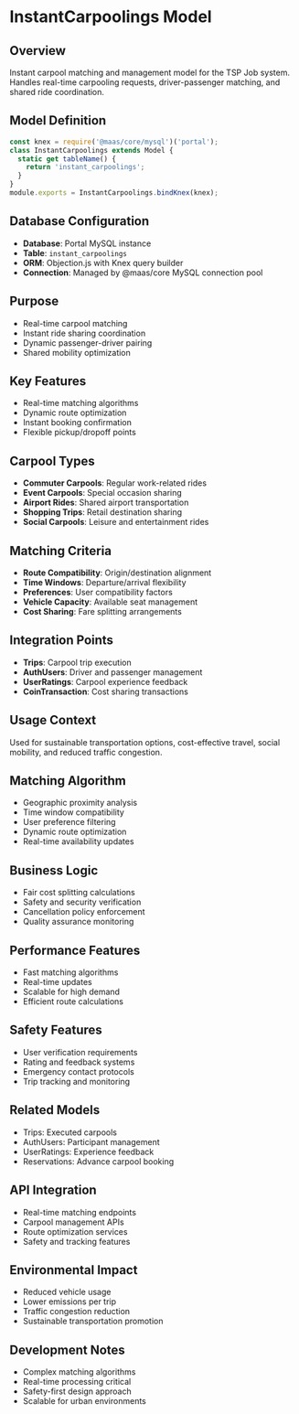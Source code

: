 # InstantCarpoolings Model

## Overview
Instant carpool matching and management model for the TSP Job system. Handles real-time carpooling requests, driver-passenger matching, and shared ride coordination.

## Model Definition
```javascript
const knex = require('@maas/core/mysql')('portal');
class InstantCarpoolings extends Model {
  static get tableName() {
    return 'instant_carpoolings';
  }
}
module.exports = InstantCarpoolings.bindKnex(knex);
```

## Database Configuration
- **Database**: Portal MySQL instance
- **Table**: `instant_carpoolings`
- **ORM**: Objection.js with Knex query builder
- **Connection**: Managed by @maas/core MySQL connection pool

## Purpose
- Real-time carpool matching
- Instant ride sharing coordination
- Dynamic passenger-driver pairing
- Shared mobility optimization

## Key Features
- Real-time matching algorithms
- Dynamic route optimization
- Instant booking confirmation
- Flexible pickup/dropoff points

## Carpool Types
- **Commuter Carpools**: Regular work-related rides
- **Event Carpools**: Special occasion sharing
- **Airport Rides**: Shared airport transportation
- **Shopping Trips**: Retail destination sharing
- **Social Carpools**: Leisure and entertainment rides

## Matching Criteria
- **Route Compatibility**: Origin/destination alignment
- **Time Windows**: Departure/arrival flexibility
- **Preferences**: User compatibility factors
- **Vehicle Capacity**: Available seat management
- **Cost Sharing**: Fare splitting arrangements

## Integration Points
- **Trips**: Carpool trip execution
- **AuthUsers**: Driver and passenger management
- **UserRatings**: Carpool experience feedback
- **CoinTransaction**: Cost sharing transactions

## Usage Context
Used for sustainable transportation options, cost-effective travel, social mobility, and reduced traffic congestion.

## Matching Algorithm
- Geographic proximity analysis
- Time window compatibility
- User preference filtering
- Dynamic route optimization
- Real-time availability updates

## Business Logic
- Fair cost splitting calculations
- Safety and security verification
- Cancellation policy enforcement
- Quality assurance monitoring

## Performance Features
- Fast matching algorithms
- Real-time updates
- Scalable for high demand
- Efficient route calculations

## Safety Features
- User verification requirements
- Rating and feedback systems
- Emergency contact protocols
- Trip tracking and monitoring

## Related Models
- Trips: Executed carpools
- AuthUsers: Participant management
- UserRatings: Experience feedback
- Reservations: Advance carpool booking

## API Integration
- Real-time matching endpoints
- Carpool management APIs
- Route optimization services
- Safety and tracking features

## Environmental Impact
- Reduced vehicle usage
- Lower emissions per trip
- Traffic congestion reduction
- Sustainable transportation promotion

## Development Notes
- Complex matching algorithms
- Real-time processing critical
- Safety-first design approach
- Scalable for urban environments